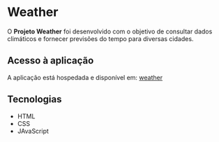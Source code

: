 # Weather

O **Projeto Weather** foi desenvolvido com o objetivo de consultar dados climáticos e fornecer previsões do tempo para diversas cidades.

## Acesso à aplicação

A aplicação está hospedada e disponível em: [weather](https://weather-tau-coral.vercel.app/)

## Tecnologias
- HTML
- CSS
- JAvaScript

  
